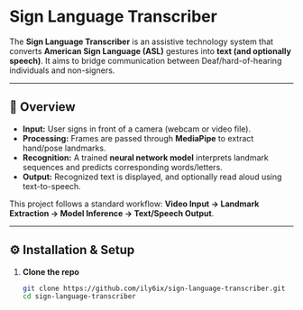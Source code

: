 # Sign Language Transcriber

The **Sign Language Transcriber** is an assistive technology system that converts **American Sign Language (ASL)** gestures into **text (and optionally speech)**. It aims to bridge communication between Deaf/hard-of-hearing individuals and non-signers.

---

## 📖 Overview

- **Input:** User signs in front of a camera (webcam or video file).
- **Processing:** Frames are passed through **MediaPipe** to extract hand/pose landmarks.
- **Recognition:** A trained **neural network model** interprets landmark sequences and predicts corresponding words/letters.
- **Output:** Recognized text is displayed, and optionally read aloud using text-to-speech.

This project follows a standard workflow: **Video Input → Landmark Extraction → Model Inference → Text/Speech Output**.

---

## ⚙️ Installation & Setup

1. **Clone the repo**
   ```bash
   git clone https://github.com/ily6ix/sign-language-transcriber.git
   cd sign-language-transcriber
